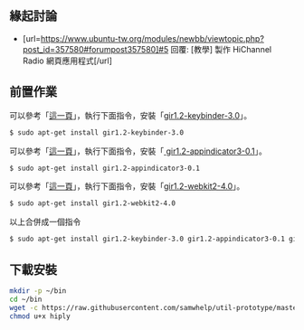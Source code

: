 
## 緣起討論

* [url=https://www.ubuntu-tw.org/modules/newbb/viewtopic.php?post_id=357580#forumpost357580]#5 回覆: [教學] 製作 HiChannel Radio 網頁應用程式[/url]


## 前置作業

可以參考「[這一頁](https://lazka.github.io/pgi-docs/index.html#Keybinder-3.0)」，執行下面指令，安裝「[gir1.2-keybinder-3.0](https://packages.ubuntu.com/xenial/gir1.2-keybinder-3.0)」。

``` sh
$ sudo apt-get install gir1.2-keybinder-3.0
```


可以參考「[這一頁](https://lazka.github.io/pgi-docs/index.html#AppIndicator3-0.1)」，執行下面指令，安裝「[ gir1.2-appindicator3-0.1](https://packages.ubuntu.com/xenial/gir1.2-appindicator3-0.1)」。

``` sh
$ sudo apt-get install gir1.2-appindicator3-0.1
```


可以參考「[這一頁](https://lazka.github.io/pgi-docs/index.html#AppIndicator3-0.1)」，執行下面指令，安裝「[gir1.2-webkit2-4.0](https://packages.ubuntu.com/xenial/gir1.2-webkit2-4.0)」。

``` sh
$ sudo apt-get install gir1.2-webkit2-4.0
```

以上合併成一個指令

``` sh
$ sudo apt-get install gir1.2-keybinder-3.0 gir1.2-appindicator3-0.1 gir1.2-webkit2-4.0
```

## 下載安裝


``` sh
mkdir -p ~/bin
cd ~/bin
wget -c https://raw.githubusercontent.com/samwhelp/util-prototype/master/app/hiply/hiply.py -O hiply
chmod u+x hiply
```
